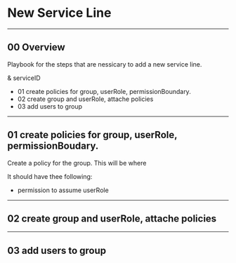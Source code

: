 

# New Service Line


*************************************************************************************
## 00 Overview
Playbook for the steps that are nessicary to add a new service line. 


& serviceID 

- 01 create policies for group, userRole, permissionBoundary. 
- 02 create group and userRole, attache policies
- 03 add users to group


*************************************************************************************

## 01 create policies for group, userRole, permissionBoudary. 

Create a policy for the group. This will be where

It should have thee following:
- permission to assume userRole

 
*************************************************************************************


## 02 create group and userRole, attache policies


*************************************************************************************

## 03 add users to group

